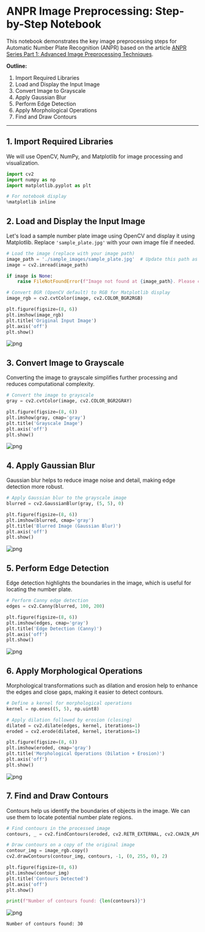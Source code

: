 # ANPR Image Preprocessing: Step-by-Step Notebook

This notebook demonstrates the key image preprocessing steps for Automatic Number Plate Recognition (ANPR) based on the article [ANPR Series Part 1: Advanced Image Preprocessing Techniques](https://henok.cloud/articles/anpr-part-1-image-preprocessing/).

**Outline:**
1. Import Required Libraries
2. Load and Display the Input Image
3. Convert Image to Grayscale
4. Apply Gaussian Blur
5. Perform Edge Detection
6. Apply Morphological Operations
7. Find and Draw Contours

---

## 1. Import Required Libraries
We will use OpenCV, NumPy, and Matplotlib for image processing and visualization.


```python
import cv2
import numpy as np
import matplotlib.pyplot as plt

# For notebook display
%matplotlib inline
```

## 2. Load and Display the Input Image

Let's load a sample number plate image using OpenCV and display it using Matplotlib. Replace `'sample_plate.jpg'` with your own image file if needed.


```python
# Load the image (replace with your image path)
image_path = './sample_images/sample_plate.jpg'  # Update this path as needed
image = cv2.imread(image_path)

if image is None:
    raise FileNotFoundError(f"Image not found at {image_path}. Please check the path.")

# Convert BGR (OpenCV default) to RGB for Matplotlib display
image_rgb = cv2.cvtColor(image, cv2.COLOR_BGR2RGB)

plt.figure(figsize=(8, 6))
plt.imshow(image_rgb)
plt.title('Original Input Image')
plt.axis('off')
plt.show()
```


    
![png](anpr_image_preprocessing_files/anpr_image_preprocessing_3_0.png)
    


## 3. Convert Image to Grayscale

Converting the image to grayscale simplifies further processing and reduces computational complexity.


```python
# Convert the image to grayscale
gray = cv2.cvtColor(image, cv2.COLOR_BGR2GRAY)

plt.figure(figsize=(8, 6))
plt.imshow(gray, cmap='gray')
plt.title('Grayscale Image')
plt.axis('off')
plt.show()
```


    
![png](anpr_image_preprocessing_files/anpr_image_preprocessing_5_0.png)
    


## 4. Apply Gaussian Blur

Gaussian blur helps to reduce image noise and detail, making edge detection more robust.


```python
# Apply Gaussian blur to the grayscale image
blurred = cv2.GaussianBlur(gray, (5, 5), 0)

plt.figure(figsize=(8, 6))
plt.imshow(blurred, cmap='gray')
plt.title('Blurred Image (Gaussian Blur)')
plt.axis('off')
plt.show()
```


    
![png](anpr_image_preprocessing_files/anpr_image_preprocessing_7_0.png)
    


## 5. Perform Edge Detection

Edge detection highlights the boundaries in the image, which is useful for locating the number plate.


```python
# Perform Canny edge detection
edges = cv2.Canny(blurred, 100, 200)

plt.figure(figsize=(8, 6))
plt.imshow(edges, cmap='gray')
plt.title('Edge Detection (Canny)')
plt.axis('off')
plt.show()
```


    
![png](anpr_image_preprocessing_files/anpr_image_preprocessing_9_0.png)
    


## 6. Apply Morphological Operations

Morphological transformations such as dilation and erosion help to enhance the edges and close gaps, making it easier to detect contours.


```python
# Define a kernel for morphological operations
kernel = np.ones((5, 5), np.uint8)

# Apply dilation followed by erosion (closing)
dilated = cv2.dilate(edges, kernel, iterations=1)
eroded = cv2.erode(dilated, kernel, iterations=1)

plt.figure(figsize=(8, 6))
plt.imshow(eroded, cmap='gray')
plt.title('Morphological Operations (Dilation + Erosion)')
plt.axis('off')
plt.show()
```


    
![png](anpr_image_preprocessing_files/anpr_image_preprocessing_11_0.png)
    


## 7. Find and Draw Contours

Contours help us identify the boundaries of objects in the image. We can use them to locate potential number plate regions.


```python
# Find contours in the processed image
contours, _ = cv2.findContours(eroded, cv2.RETR_EXTERNAL, cv2.CHAIN_APPROX_SIMPLE)

# Draw contours on a copy of the original image
contour_img = image_rgb.copy()
cv2.drawContours(contour_img, contours, -1, (0, 255, 0), 2)

plt.figure(figsize=(8, 6))
plt.imshow(contour_img)
plt.title('Contours Detected')
plt.axis('off')
plt.show()

print(f"Number of contours found: {len(contours)}")
```


    
![png](anpr_image_preprocessing_files/anpr_image_preprocessing_13_0.png)
    


    Number of contours found: 30

